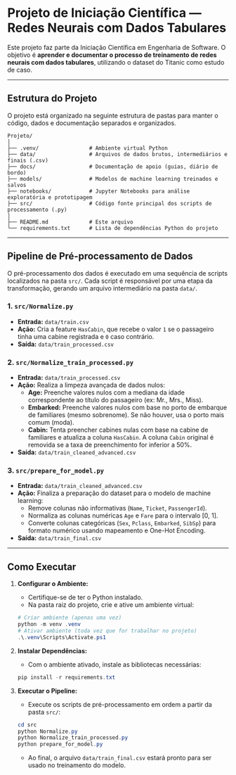 # Projeto de Iniciação Científica — Redes Neurais com Dados Tabulares

Este projeto faz parte da Iniciação Científica em Engenharia de Software. O objetivo é **aprender e documentar o processo de treinamento de redes neurais com dados tabulares**, utilizando o dataset do Titanic como estudo de caso.

---

## Estrutura do Projeto

O projeto está organizado na seguinte estrutura de pastas para manter o código, dados e documentação separados e organizados.

```
Projeto/
│
├── .venv/                # Ambiente virtual Python
├── data/                 # Arquivos de dados brutos, intermediários e finais (.csv)
├── docs/                 # Documentação de apoio (guias, diário de bordo)
├── models/               # Modelos de machine learning treinados e salvos
├── notebooks/            # Jupyter Notebooks para análise exploratória e prototipagem
├── src/                  # Código fonte principal dos scripts de processamento (.py)
│
├── README.md             # Este arquivo
└── requirements.txt      # Lista de dependências Python do projeto
```

---

## Pipeline de Pré-processamento de Dados

O pré-processamento dos dados é executado em uma sequência de scripts localizados na pasta `src/`. Cada script é responsável por uma etapa da transformação, gerando um arquivo intermediário na pasta `data/`.

### 1. `src/Normalize.py`
-   **Entrada:** `data/train.csv`
-   **Ação:** Cria a feature `HasCabin`, que recebe o valor `1` se o passageiro tinha uma cabine registrada e `0` caso contrário.
-   **Saída:** `data/train_processed.csv`

### 2. `src/Normalize_train_processed.py`
-   **Entrada:** `data/train_processed.csv`
-   **Ação:** Realiza a limpeza avançada de dados nulos:
    -   **Age:** Preenche valores nulos com a mediana da idade correspondente ao título do passageiro (ex: Mr., Mrs., Miss).
    -   **Embarked:** Preenche valores nulos com base no porto de embarque de familiares (mesmo sobrenome). Se não houver, usa o porto mais comum (moda).
    -   **Cabin:** Tenta preencher cabines nulas com base na cabine de familiares e atualiza a coluna `HasCabin`. A coluna `Cabin` original é removida se a taxa de preenchimento for inferior a 50%.
-   **Saída:** `data/train_cleaned_advanced.csv`

### 3. `src/prepare_for_model.py`
-   **Entrada:** `data/train_cleaned_advanced.csv`
-   **Ação:** Finaliza a preparação do dataset para o modelo de machine learning:
    -   Remove colunas não informativas (`Name`, `Ticket`, `PassengerId`).
    -   Normaliza as colunas numéricas `Age` e `Fare` para o intervalo [0, 1].
    -   Converte colunas categóricas (`Sex`, `Pclass`, `Embarked`, `SibSp`) para formato numérico usando mapeamento e One-Hot Encoding.
-   **Saída:** `data/train_final.csv`

---

## Como Executar

1.  **Configurar o Ambiente:**
    -   Certifique-se de ter o Python instalado.
    -   Na pasta raiz do projeto, crie e ative um ambiente virtual:
      ```powershell
      # Criar ambiente (apenas uma vez)
      python -m venv .venv
      # Ativar ambiente (toda vez que for trabalhar no projeto)
      .\.venv\Scripts\Activate.ps1
      ```

2.  **Instalar Dependências:**
    -   Com o ambiente ativado, instale as bibliotecas necessárias:
      ```powershell
      pip install -r requirements.txt
      ```

3.  **Executar o Pipeline:**
    -   Execute os scripts de pré-processamento em ordem a partir da pasta `src/`:
      ```powershell
      cd src
      python Normalize.py
      python Normalize_train_processed.py
      python prepare_for_model.py
      ```
    -   Ao final, o arquivo `data/train_final.csv` estará pronto para ser usado no treinamento do modelo.